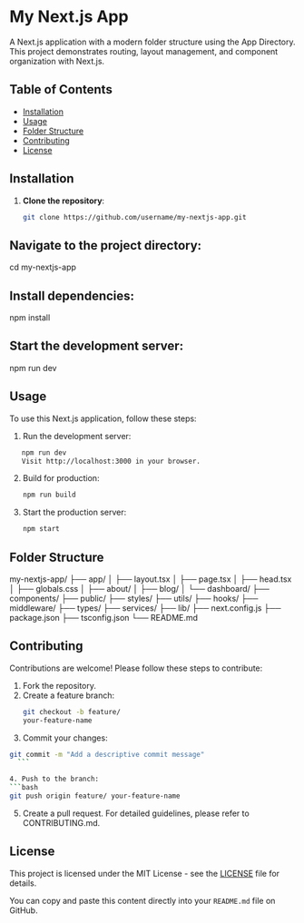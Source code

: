 # My Next.js App

A Next.js application with a modern folder structure using the App Directory. This project demonstrates routing, layout management, and component organization with Next.js.

## Table of Contents

- [Installation](#installation)
- [Usage](#usage)
- [Folder Structure](#folder-structure)
- [Contributing](#contributing)
- [License](#license)

## Installation

1. **Clone the repository**:
   ```bash
   git clone https://github.com/username/my-nextjs-app.git
   ```

## Navigate to the project directory:

cd my-nextjs-app

## Install dependencies:

npm install

## Start the development server:

npm run dev

## Usage

To use this Next.js application, follow these steps:

1. Run the development server:

```bash
   npm run dev
   Visit http://localhost:3000 in your browser.
```

2. Build for production:

   ```bash
   npm run build
   ```

3. Start the production server:
   ```bash
   npm start
   ```

## Folder Structure

my-nextjs-app/
├── app/
│ ├── layout.tsx
│ ├── page.tsx
│ ├── head.tsx
│ ├── globals.css
│ ├── about/
│ ├── blog/
│ └── dashboard/
├── components/
├── public/
├── styles/
├── utils/
├── hooks/
├── middleware/
├── types/
├── services/
├── lib/
├── next.config.js
├── package.json
├── tsconfig.json
└── README.md

## Contributing

Contributions are welcome! Please follow these steps to contribute:

1. Fork the repository.
2. Create a feature branch:
   ```bash
   git checkout -b feature/
   your-feature-name
   ```
3. Commit your changes:
  ```bash
git commit -m "Add a descriptive commit message"
    ```

4. Push to the branch:
  ```bash
git push origin feature/ your-feature-name
```

5. Create a pull request.
For detailed guidelines, please refer to CONTRIBUTING.md.

## License

This project is licensed under the MIT License - see the [LICENSE](LICENSE) file for details.

You can copy and paste this content directly into your `README.md` file on GitHub.
